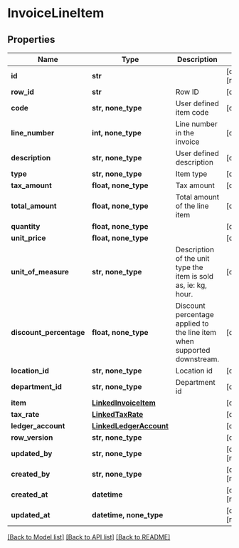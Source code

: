 # InvoiceLineItem


## Properties
Name | Type | Description | Notes
------------ | ------------- | ------------- | -------------
**id** | **str** |  | [optional] [readonly] 
**row_id** | **str** | Row ID | [optional] 
**code** | **str, none_type** | User defined item code | [optional] 
**line_number** | **int, none_type** | Line number in the invoice | [optional] 
**description** | **str, none_type** | User defined description | [optional] 
**type** | **str, none_type** | Item type | [optional] 
**tax_amount** | **float, none_type** | Tax amount | [optional] 
**total_amount** | **float, none_type** | Total amount of the line item | [optional] 
**quantity** | **float, none_type** |  | [optional] 
**unit_price** | **float, none_type** |  | [optional] 
**unit_of_measure** | **str, none_type** | Description of the unit type the item is sold as, ie: kg, hour. | [optional] 
**discount_percentage** | **float, none_type** | Discount percentage applied to the line item when supported downstream. | [optional] 
**location_id** | **str, none_type** | Location id | [optional] 
**department_id** | **str, none_type** | Department id | [optional] 
**item** | [**LinkedInvoiceItem**](LinkedInvoiceItem.md) |  | [optional] 
**tax_rate** | [**LinkedTaxRate**](LinkedTaxRate.md) |  | [optional] 
**ledger_account** | [**LinkedLedgerAccount**](LinkedLedgerAccount.md) |  | [optional] 
**row_version** | **str, none_type** |  | [optional] 
**updated_by** | **str, none_type** |  | [optional] [readonly] 
**created_by** | **str, none_type** |  | [optional] [readonly] 
**created_at** | **datetime** |  | [optional] [readonly] 
**updated_at** | **datetime, none_type** |  | [optional] [readonly] 

[[Back to Model list]](../../README.md#documentation-for-models) [[Back to API list]](../../README.md#documentation-for-api-endpoints) [[Back to README]](../../README.md)


